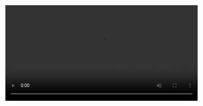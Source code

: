 <video width="600" controls>
  <source src="[[[https://github.com/your-username/your-repo-name/raw/main/video.mp4" type="video/mp4]
</video>

# Learnie: AI-Powered Education for Kids
Learnie uses AI to create interactive cartoon characters that help children with their homework and studies. 
- Personalized learning through natural language conversations.
- Crypto rewards powered by Solana for gamified learning.
- Visual assistance using computer vision and OCR.

### Features
- AI-powered cartoon characters with unique voices and personalities.
- Solana blockchain integration for rewards and NFT-based customizations.
- Real-time sentiment analysis for engaging interactions.
